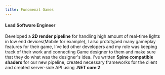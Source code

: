 ```yaml
---
title: Funomenal Games
---
```

#### Lead Software Engineer

Developed a __2D render pipeline__ for handling high amount of
real-time lights in low end devices(Mobile for example), I also prototyped
many gameplay features for their game, I've led other developers
and my role was keeping track of their work and connecting Game
designer to them and make sure that they do what was the designer's idea.
i've written __Spine compatible shaders__ for our new pipeline, created necessary
frameworks for the client and created server-side API using __.NET core 2__

